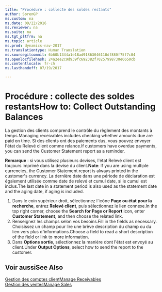 ```yaml
---
title: "Procédure : collecte des soldes restants"
author: SorenGP
ms.custom: na
ms.date: 09/22/2016
ms.reviewer: na
ms.suite: na
ms.tgt_pltfrm: na
ms.topic: article
ms.prod: dynamics-nav-2017
ms.translationtype: Human Translation
ms.sourcegitcommit: 6b60b1344a1e18ad91863046110df880f75f7c04
ms.openlocfilehash: 24a2ee2c9d939fc692382f70257998730e6650cb
ms.contentlocale: fr-ch
ms.lasthandoff: 07/19/2017

---
```


# <a name="how-to-collect-outstanding-balances"></a><span data-ttu-id="dae10-102">Procédure : collecte des soldes restants</span><span class="sxs-lookup"><span data-stu-id="dae10-102">How to: Collect Outstanding Balances</span></span>
<span data-ttu-id="dae10-103">La gestion des clients comprend le contrôle du règlement des montants à temps.</span><span class="sxs-lookup"><span data-stu-id="dae10-103">Managing receivables includes checking whether amounts due are paid on time.</span></span> <span data-ttu-id="dae10-104">Si des clients ont des paiements dus, vous pouvez envoyer l'état du Relevé client comme relance.</span><span class="sxs-lookup"><span data-stu-id="dae10-104">If customers have overdue payments, you can send the Customer Statement report as a reminder.</span></span>

<span data-ttu-id="dae10-105">**Remarque** : si vous utilisez plusieurs devises, l'état Relevé client est toujours imprimé dans la devise du client.</span><span class="sxs-lookup"><span data-stu-id="dae10-105">**Note**: If you are using multiple currencies, the Customer Statement report is always printed in the customer's currency.</span></span> <span data-ttu-id="dae10-106">La dernière date dans une période de déclaration est également utilisée comme date de relevé et cumul date, si le cumul est inclus.</span><span class="sxs-lookup"><span data-stu-id="dae10-106">The last date in a statement period is also used as the statement date and the aging date, if aging is included.</span></span>

1. <span data-ttu-id="dae10-107">Dans le coin supérieur droit, sélectionnez l'icône **Page ou état pour la recherche**, entrez **Relevé client**, puis sélectionnez le lien connexe.</span><span class="sxs-lookup"><span data-stu-id="dae10-107">In the top right corner, choose the **Search for Page or Report** icon, enter **Customer Statement**, and then choose the related link.</span></span>
2. <span data-ttu-id="dae10-108">Renseignez les champs selon vos besoins.</span><span class="sxs-lookup"><span data-stu-id="dae10-108">Fill in the fields as necessary.</span></span> <span data-ttu-id="dae10-109">Choisissez un champ pour lire une brève description du champ ou du lien vers plus d'informations.</span><span class="sxs-lookup"><span data-stu-id="dae10-109">Choose a field to read a short description of the field or link to more information.</span></span>
3. <span data-ttu-id="dae10-110">Dans **Options sortie**, sélectionnez la manière dont l'état est envoyé au client.</span><span class="sxs-lookup"><span data-stu-id="dae10-110">Under **Output Options**, select how to send the report to the customer.</span></span>

## <a name="see-also"></a><span data-ttu-id="dae10-111">Voir aussi</span><span class="sxs-lookup"><span data-stu-id="dae10-111">See Also</span></span>
[<span data-ttu-id="dae10-112">Gestion des comptes client</span><span class="sxs-lookup"><span data-stu-id="dae10-112">Manage Receivables</span></span>](receivables-manage-receivables.md)  
[<span data-ttu-id="dae10-113">Gestion des ventes</span><span class="sxs-lookup"><span data-stu-id="dae10-113">Manage Sales</span></span>](sales-manage-sales.md)

